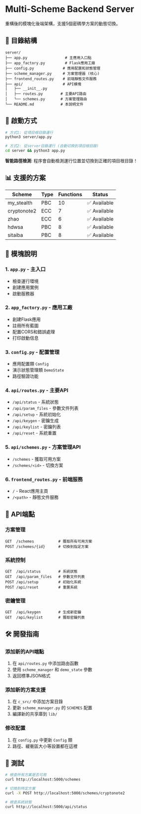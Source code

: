 # Multi-Scheme Backend Server

重構後的模塊化後端架構，支援5個密碼學方案的動態切換。

## 📁 目錄結構

```
server/
├── app.py                 # 主應用入口點
├── app_factory.py         # Flask應用工廠
├── config.py             # 應用配置和狀態管理
├── scheme_manager.py     # 方案管理器 (核心)
├── frontend_routes.py    # 前端靜態文件服務
├── api/                  # API模塊
│   ├── __init__.py      
│   ├── routes.py        # 主要API路由
│   └── schemes.py       # 方案管理路由
└── README.md            # 本說明文件
```

## 🚀 啟動方式

```bash
# 方式1: 從項目根目錄運行
python3 server/app.py

# 方式2: 從server目錄運行 (自動切換到項目根目錄)
cd server && python3 app.py
```

**智能路徑檢測**: 程序會自動檢測運行位置並切換到正確的項目根目錄！

## 📊 支援的方案

| Scheme | Type | Functions | Status |
|--------|------|-----------|---------|
| my_stealth | PBC | 10 | ✅ Available |
| cryptonote2 | ECC | 7 | ✅ Available |
| zhao | ECC | 6 | ✅ Available |
| hdwsa | PBC | 8 | ✅ Available |
| sitaiba | PBC | 8 | ✅ Available |

## 🔧 模塊說明

### 1. `app.py` - 主入口
- 檢查運行環境
- 創建應用實例
- 啟動服務器

### 2. `app_factory.py` - 應用工廠
- 創建Flask應用
- 註冊所有藍圖
- 配置CORS和錯誤處理
- 打印啟動信息

### 3. `config.py` - 配置管理
- 應用配置類 `Config`
- 演示狀態管理類 `DemoState`
- 路徑驗證功能

### 4. `api/routes.py` - 主要API
- `/api/status` - 系統狀態
- `/api/param_files` - 參數文件列表
- `/api/setup` - 系統初始化
- `/api/keygen` - 密鑰生成
- `/api/keylist` - 密鑰列表
- `/api/reset` - 系統重置

### 5. `api/schemes.py` - 方案管理API
- `/schemes` - 獲取可用方案
- `/schemes/<id>` - 切換方案

### 6. `frontend_routes.py` - 前端服務
- `/` - React應用主頁
- `/<path>` - 靜態文件服務

## 🔌 API端點

### 方案管理
```
GET  /schemes           # 獲取所有可用方案
POST /schemes/{id}      # 切換到指定方案
```

### 系統控制
```
GET  /api/status        # 系統狀態
GET  /api/param_files   # 參數文件列表
POST /api/setup         # 初始化系統
POST /api/reset         # 重置系統
```

### 密鑰管理
```
GET  /api/keygen        # 生成新密鑰
GET  /api/keylist       # 獲取密鑰列表
```

## 🛠️ 開發指南

### 添加新的API端點
1. 在 `api/routes.py` 中添加路由函數
2. 使用 `scheme_manager` 和 `demo_state` 參數
3. 返回標準JSON格式

### 添加新的方案支援
1. 在 `c_src/` 中添加方案目錄
2. 更新 `scheme_manager.py` 的 `SCHEMES` 配置
3. 編譯新的共享庫到 `lib/`

### 修改配置
1. 在 `config.py` 中更新 `Config` 類
2. 路徑、緩衝區大小等設置都在這裡

## 🧪 測試

```bash
# 檢查所有方案是否可用
curl http://localhost:5000/schemes

# 切換到特定方案
curl -X POST http://localhost:5000/schemes/cryptonote2

# 檢查系統狀態
curl http://localhost:5000/api/status
```